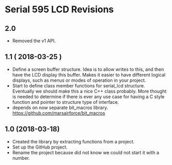 # Serial 595 LCD Revisions

## 2.0
* Removed the v1 API.

## 1.1 ( 2018-03-25 )
* Define a screen buffer structure. Idea is to allow writes to this, and then have the LCD display this buffer. Makes it easier to have different logical displays, such as menus or modes of operation in your project.
* Start to define class member functions for serial_lcd structure. Eventually we should make this a nice C++ class probably. More thought is needed to determine if there is ever any use case for having a C style function and pointer to structure type of interface.
* depends on now separate bit_macros library. https://github.com/marsairforce/bit_macros

## 1.0 (2018-03-18)
* Created the library by extracting functions from a project.
* Set up the GitHub project.
* Rename the project because did not know we could not start it with a number.
